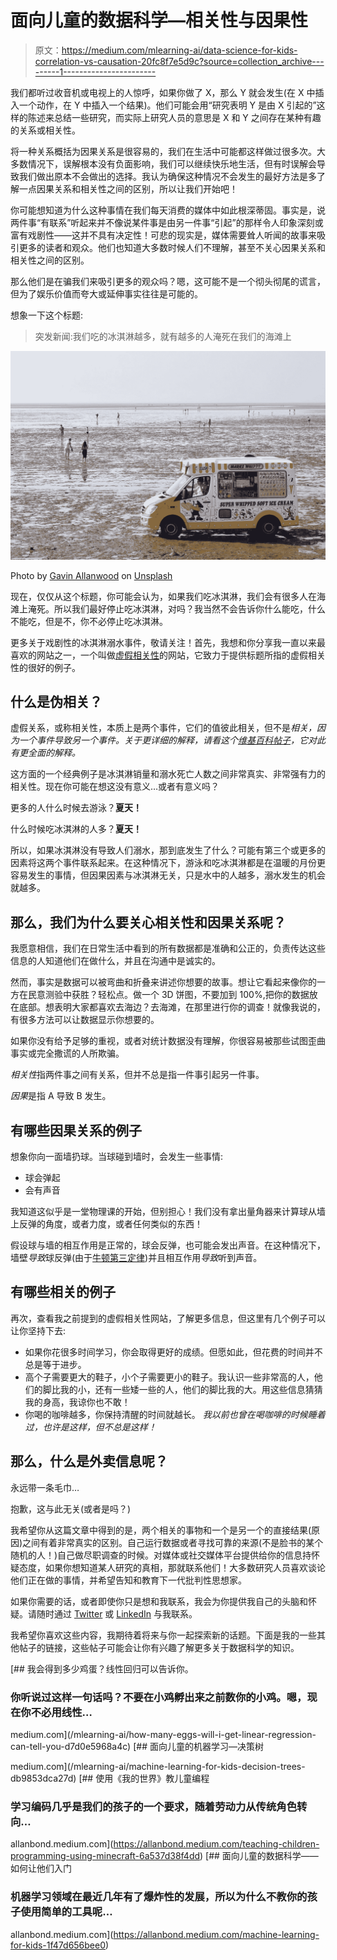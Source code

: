 # 面向儿童的数据科学—相关性与因果性

> 原文：<https://medium.com/mlearning-ai/data-science-for-kids-correlation-vs-causation-20fc8f7e5d9c?source=collection_archive---------1----------------------->

我们都听过收音机或电视上的人惊呼，如果你做了 X，那么 Y 就会发生(在 X 中插入一个动作，在 Y 中插入一个结果)。他们可能会用“研究表明 Y 是由 X 引起的”这样的陈述来总结一些研究，而实际上研究人员的意思是 X 和 Y 之间存在某种有趣的关系或相关性。

将一种关系概括为因果关系是很容易的，我们在生活中可能都这样做过很多次。大多数情况下，误解根本没有负面影响，我们可以继续快乐地生活，但有时误解会导致我们做出原本不会做出的选择。我认为确保这种情况不会发生的最好方法是多了解一点因果关系和相关性之间的区别，所以让我们开始吧！

你可能想知道为什么这种事情在我们每天消费的媒体中如此根深蒂固。事实是，说两件事“有联系”听起来并不像说某件事是由另一件事“引起”的那样令人印象深刻或富有戏剧性——这并不具有决定性！可悲的现实是，媒体需要耸人听闻的故事来吸引更多的读者和观众。他们也知道大多数时候人们不理解，甚至不关心因果关系和相关性之间的区别。

那么他们是在骗我们来吸引更多的观众吗？嗯，这可能不是一个彻头彻尾的谎言，但为了娱乐价值而夸大或延伸事实往往是可能的。

想象一下这个标题:

> 突发新闻:我们吃的冰淇淋越多，就有越多的人淹死在我们的海滩上

![](img/15648ba00cedbc9d09a2fc1930aa46fc.png)

Photo by [Gavin Allanwood](https://unsplash.com/@gavla?utm_source=medium&utm_medium=referral) on [Unsplash](https://unsplash.com?utm_source=medium&utm_medium=referral)

现在，仅仅从这个标题，你可能会认为，如果我们吃冰淇淋，我们会有很多人在海滩上淹死。所以我们最好停止吃冰淇淋，对吗？我当然不会告诉你什么能吃，什么不能吃，但是不，你不必停止吃冰淇淋。

更多关于戏剧性的冰淇淋溺水事件，敬请关注！首先，我想和你分享我一直以来最喜欢的网站之一，一个叫做[虚假相关性](https://www.tylervigen.com/spurious-correlations)的网站，它致力于提供标题所指的虚假相关性的很好的例子。

## 什么是伪相关？

虚假关系，或称相关性，本质上是两个事件，它们的值彼此相关，但不是*相关，因为一个事件导致另一个事件。关于更详细的解释，请看这个[维基百科帖子](https://en.wikipedia.org/wiki/Spurious_relationship)，它对此有更全面的解释。*

这方面的一个经典例子是冰淇淋销量和溺水死亡人数之间非常真实、非常强有力的相关性。现在你可能在想这没有意义…或者有意义吗？

更多的人什么时候去游泳？**夏天！**

什么时候吃冰淇淋的人多？**夏天！**

所以，如果冰淇淋没有导致人们溺水，那到底发生了什么？可能有第三个或更多的因素将这两个事件联系起来。在这种情况下，游泳和吃冰淇淋都是在温暖的月份更容易发生的事情，但因果因素与冰淇淋无关，只是水中的人越多，溺水发生的机会就越多。

## 那么，我们为什么要关心相关性和因果关系呢？

我愿意相信，我们在日常生活中看到的所有数据都是准确和公正的，负责传达这些信息的人知道他们在做什么，并且在沟通中是诚实的。

然而，事实是数据可以被弯曲和折叠来讲述你想要的故事。想让它看起来像你的一方在民意测验中获胜？轻松点。做一个 3D 饼图，不要加到 100%,把你的数据放在底部。想表明大家都喜欢去海边？去海滩，在那里进行你的调查！就像我说的，有很多方法可以让数据显示你想要的。

如果你没有给予足够的重视，或者对统计数据没有理解，你很容易被那些试图歪曲事实或完全撒谎的人所欺骗。

*相关性*指两件事之间有关系，但并不总是指一件事引起另一件事。

*因果*是指 A 导致 B 发生。

## 有哪些因果关系的例子

想象你向一面墙扔球。当球碰到墙时，会发生一些事情:

*   球会弹起
*   会有声音

我知道这似乎是一堂物理课的开始，但别担心！我们没有拿出量角器来计算球从墙上反弹的角度，或者力度，或者任何类似的东西！

假设球与墙的相互作用是正常的，球会反弹，也可能会发出声音。在这种情况下，墙壁*导致*球反弹(由于[牛顿第三定律](https://en.wikipedia.org/wiki/Newton%27s_laws_of_motion#Newton's_third_law))并且相互作用*导致*听到声音。

## 有哪些相关的例子

再次，查看我之前提到的虚假相关性网站，了解更多信息，但这里有几个例子可以让你坚持下去:

*   如果你花很多时间学习，你会取得更好的成绩。但愿如此，但花费的时间并不总是等于进步。
*   高个子需要更大的鞋子，小个子需要更小的鞋子。我认识一些非常高的人，他们的脚比我的小，还有一些矮一些的人，他们的脚比我的大。用这些信息猜猜我的身高，我谅你也不敢！
*   你喝的咖啡越多，你保持清醒的时间就越长。
    *我以前也曾在喝咖啡的时候睡着过，也许是这样，但不总是这样！*

## 那么，什么是外卖信息呢？

永远带一条毛巾…

抱歉，这与此无关(或者是吗？)

我希望你从这篇文章中得到的是，两个相关的事物和一个是另一个的直接结果(原因)之间有着非常真实的区别。自己运行数据或者寻找可靠的来源(不是脸书的某个随机的人！)自己做尽职调查的时候。对媒体或社交媒体平台提供给你的信息持怀疑态度，如果你想知道某人研究的真相，那就联系他们！大多数研究人员喜欢谈论他们正在做的事情，并希望告知和教育下一代批判性思想家。

如果你需要的话，或者即使你只是想和我联系，我会为你提供我自己的头脑和怀疑。请随时通过 [Twitter](https://twitter.com/AllanJBond) 或 [LinkedIn](http://linkedin.com/in/allanbond) 与我联系。

我希望你喜欢这些内容，我期待着将来与你一起探索新的话题。下面是我的一些其他帖子的链接，这些帖子可能会让你有兴趣了解更多关于数据科学的知识。

[](/mlearning-ai/how-many-eggs-will-i-get-linear-regression-can-tell-you-d7d0e5968a4c) [## 我会得到多少鸡蛋？线性回归可以告诉你。

### 你听说过这样一句话吗？不要在小鸡孵出来之前数你的小鸡。嗯，现在你不必用线性…

medium.com](/mlearning-ai/how-many-eggs-will-i-get-linear-regression-can-tell-you-d7d0e5968a4c) [](/mlearning-ai/machine-learning-for-kids-decision-trees-db9853dca27d) [## 面向儿童的机器学习—决策树

medium.com](/mlearning-ai/machine-learning-for-kids-decision-trees-db9853dca27d) [](https://allanbond.medium.com/teaching-children-programming-using-minecraft-6a537d38f4dd) [## 使用《我的世界》教儿童编程

### 学习编码几乎是我们的孩子的一个要求，随着劳动力从传统角色转向…

allanbond.medium.com](https://allanbond.medium.com/teaching-children-programming-using-minecraft-6a537d38f4dd) [](https://allanbond.medium.com/machine-learning-for-kids-1f47d656bee0) [## 面向儿童的数据科学——如何让他们入门

### 机器学习领域在最近几年有了爆炸性的发展，所以为什么不教你的孩子使用简单的工具呢…

allanbond.medium.com](https://allanbond.medium.com/machine-learning-for-kids-1f47d656bee0)